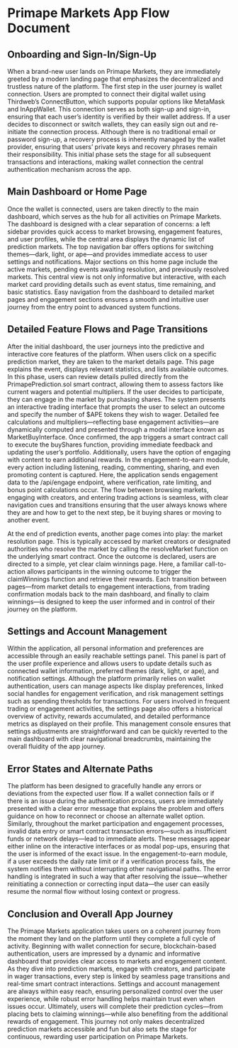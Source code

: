 # Primape Markets App Flow Document

## Onboarding and Sign-In/Sign-Up

When a brand-new user lands on Primape Markets, they are immediately greeted by a modern landing page that emphasizes the decentralized and trustless nature of the platform. The first step in the user journey is wallet connection. Users are prompted to connect their digital wallet using Thirdweb’s ConnectButton, which supports popular options like MetaMask and InAppWallet. This connection serves as both sign-up and sign-in, ensuring that each user’s identity is verified by their wallet address. If a user decides to disconnect or switch wallets, they can easily sign out and re-initiate the connection process. Although there is no traditional email or password sign-up, a recovery process is inherently managed by the wallet provider, ensuring that users’ private keys and recovery phrases remain their responsibility. This initial phase sets the stage for all subsequent transactions and interactions, making wallet connection the central authentication mechanism across the app.

## Main Dashboard or Home Page

Once the wallet is connected, users are taken directly to the main dashboard, which serves as the hub for all activities on Primape Markets. The dashboard is designed with a clear separation of concerns: a left sidebar provides quick access to market browsing, engagement features, and user profiles, while the central area displays the dynamic list of prediction markets. The top navigation bar offers options for switching themes—dark, light, or ape—and provides immediate access to user settings and notifications. Major sections on this home page include the active markets, pending events awaiting resolution, and previously resolved markets. This central view is not only informative but interactive, with each market card providing details such as event status, time remaining, and basic statistics. Easy navigation from the dashboard to detailed market pages and engagement sections ensures a smooth and intuitive user journey from the entry point to advanced system functions.

## Detailed Feature Flows and Page Transitions

After the initial dashboard, the user journeys into the predictive and interactive core features of the platform. When users click on a specific prediction market, they are taken to the market details page. This page explains the event, displays relevant statistics, and lists available outcomes. In this phase, users can review details pulled directly from the PrimapePrediction.sol smart contract, allowing them to assess factors like current wagers and potential multipliers. If the user decides to participate, they can engage in the market by purchasing shares. The system presents an interactive trading interface that prompts the user to select an outcome and specify the number of $APE tokens they wish to wager. Detailed fee calculations and multipliers—reflecting base engagement activities—are dynamically computed and presented through a modal interface known as MarketBuyInterface. Once confirmed, the app triggers a smart contract call to execute the buyShares function, providing immediate feedback and updating the user’s portfolio. Additionally, users have the option of engaging with content to earn additional rewards. In the engagement-to-earn module, every action including listening, reading, commenting, sharing, and even promoting content is captured. Here, the application sends engagement data to the /api/engage endpoint, where verification, rate limiting, and bonus point calculations occur. The flow between browsing markets, engaging with creators, and entering trading actions is seamless, with clear navigation cues and transitions ensuring that the user always knows where they are and how to get to the next step, be it buying shares or moving to another event.

At the end of prediction events, another page comes into play: the market resolution page. This is typically accessed by market creators or designated authorities who resolve the market by calling the resolveMarket function on the underlying smart contract. Once the outcome is declared, users are directed to a simple, yet clear claim winnings page. Here, a familiar call-to-action allows participants in the winning outcome to trigger the claimWinnings function and retrieve their rewards. Each transition between pages—from market details to engagement interactions, from trading confirmation modals back to the main dashboard, and finally to claim winnings—is designed to keep the user informed and in control of their journey on the platform.

## Settings and Account Management

Within the application, all personal information and preferences are accessible through an easily reachable settings panel. This panel is part of the user profile experience and allows users to update details such as connected wallet information, preferred themes (dark, light, or ape), and notification settings. Although the platform primarily relies on wallet authentication, users can manage aspects like display preferences, linked social handles for engagement verification, and risk management settings such as spending thresholds for transactions. For users involved in frequent trading or engagement activities, the settings page also offers a historical overview of activity, rewards accumulated, and detailed performance metrics as displayed on their profile. This management console ensures that settings adjustments are straightforward and can be quickly reverted to the main dashboard with clear navigational breadcrumbs, maintaining the overall fluidity of the app journey.

## Error States and Alternate Paths

The platform has been designed to gracefully handle any errors or deviations from the expected user flow. If a wallet connection fails or if there is an issue during the authentication process, users are immediately presented with a clear error message that explains the problem and offers guidance on how to reconnect or choose an alternate wallet option. Similarly, throughout the market participation and engagement processes, invalid data entry or smart contract transaction errors—such as insufficient funds or network delays—lead to immediate alerts. These messages appear either inline on the interactive interfaces or as modal pop-ups, ensuring that the user is informed of the exact issue. In the engagement-to-earn module, if a user exceeds the daily rate limit or if a verification process fails, the system notifies them without interrupting other navigational paths. The error handling is integrated in such a way that after resolving the issue—whether reinitiating a connection or correcting input data—the user can easily resume the normal flow without losing context or progress.

## Conclusion and Overall App Journey

The Primape Markets application takes users on a coherent journey from the moment they land on the platform until they complete a full cycle of activity. Beginning with wallet connection for secure, blockchain-based authentication, users are impressed by a dynamic and informative dashboard that provides clear access to markets and engagement content. As they dive into prediction markets, engage with creators, and participate in wager transactions, every step is linked by seamless page transitions and real-time smart contract interactions. Settings and account management are always within easy reach, ensuring personalized control over the user experience, while robust error handling helps maintain trust even when issues occur. Ultimately, users will complete their prediction cycles—from placing bets to claiming winnings—while also benefiting from the additional rewards of engagement. This journey not only makes decentralized prediction markets accessible and fun but also sets the stage for continuous, rewarding user participation on Primape Markets.
